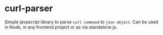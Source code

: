 # curl-parser

  Simple javascript library to parse `curl command` to `json object`. Can be used in Node, in any frontend project or as via standalone js.
